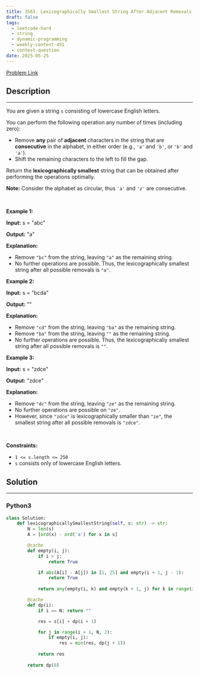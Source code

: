 ```yaml
---
title: 3563. Lexicographically Smallest String After Adjacent Removals
draft: false
tags: 
  - leetcode-hard
  - string
  - dynamic-programming
  - weekly-contest-451
  - contest-question
date: 2025-05-25
---
```


[Problem Link](https://leetcode.com/problems/lexicographically-smallest-string-after-adjacent-removals/)

## Description

---
<p>You are given a string <code>s</code> consisting of lowercase English letters.</p>

<p>You can perform the following operation any number of times (including zero):</p>

<ul>
	<li>Remove <strong>any</strong> pair of <strong>adjacent</strong> characters in the string that are <strong>consecutive</strong> in the alphabet, in either order (e.g., <code>&#39;a&#39;</code> and <code>&#39;b&#39;</code>, or <code>&#39;b&#39;</code> and <code>&#39;a&#39;</code>).</li>
	<li>Shift the remaining characters to the left to fill the gap.</li>
</ul>

<p>Return the <strong><span data-keyword="lexicographically-smaller-string">lexicographically smallest</span></strong> string that can be obtained after performing the operations optimally.</p>

<p><strong>Note:</strong> Consider the alphabet as circular, thus <code>&#39;a&#39;</code> and <code>&#39;z&#39;</code> are consecutive.</p>

<p>&nbsp;</p>
<p><strong class="example">Example 1:</strong></p>

<div class="example-block">
<p><strong>Input:</strong> <span class="example-io">s = &quot;abc&quot;</span></p>

<p><strong>Output:</strong> <span class="example-io">&quot;a&quot;</span></p>

<p><strong>Explanation:</strong></p>

<ul>
	<li>Remove <code>&quot;bc&quot;</code> from the string, leaving <code>&quot;a&quot;</code> as the remaining string.</li>
	<li>No further operations are possible. Thus, the lexicographically smallest string after all possible removals is <code>&quot;a&quot;</code>.</li>
</ul>
</div>

<p><strong class="example">Example 2:</strong></p>

<div class="example-block">
<p><strong>Input:</strong> <span class="example-io">s = &quot;bcda&quot;</span></p>

<p><strong>Output:</strong> <span class="example-io">&quot;&quot;</span></p>

<p><strong>Explanation:</strong></p>

<ul>
	<li><strong>​​​​​​​</strong>Remove <code>&quot;cd&quot;</code> from the string, leaving <code>&quot;ba&quot;</code> as the remaining string.</li>
	<li>Remove <code>&quot;ba&quot;</code> from the string, leaving <code>&quot;&quot;</code> as the remaining string.</li>
	<li>No further operations are possible. Thus, the lexicographically smallest string after all possible removals is <code>&quot;&quot;</code>.</li>
</ul>
</div>

<p><strong class="example">Example 3:</strong></p>

<div class="example-block">
<p><strong>Input:</strong> <span class="example-io">s = &quot;zdce&quot;</span></p>

<p><strong>Output:</strong> <span class="example-io">&quot;zdce&quot;</span></p>

<p><strong>Explanation:</strong></p>

<ul>
	<li>Remove <code>&quot;dc&quot;</code> from the string, leaving <code>&quot;ze&quot;</code> as the remaining string.</li>
	<li>No further operations are possible on <code>&quot;ze&quot;</code>.</li>
	<li>However, since <code>&quot;zdce&quot;</code> is lexicographically smaller than <code>&quot;ze&quot;</code>, the smallest string after all possible removals is <code>&quot;zdce&quot;</code>.</li>
</ul>
</div>

<p>&nbsp;</p>
<p><strong>Constraints:</strong></p>

<ul>
	<li><code>1 &lt;= s.length &lt;= 250</code></li>
	<li><code>s</code> consists only of lowercase English letters.</li>
</ul>


## Solution

---
### Python3
``` py title='lexicographically-smallest-string-after-adjacent-removals'
class Solution:
    def lexicographicallySmallestString(self, s: str) -> str:
        N = len(s)
        A = [ord(x) - ord('a') for x in s]

        @cache
        def empty(i, j):
            if i > j: 
                return True

            if abs(A[i] - A[j]) in [1, 25] and empty(i + 1, j - 1):
                return True
            
            return any(empty(i, k) and empty(k + 1, j) for k in range(i + 1, j, 2))

        @cache
        def dp(i):
            if i == N: return ""

            res = s[i] + dp(i + 1)

            for j in range(i + 1, N, 2):
                if empty(i, j):
                    res = min(res, dp(j + 1))
            
            return res
        
        return dp(0)
```

